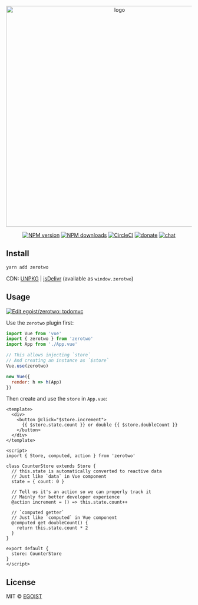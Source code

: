 <p align="center">
<img src="https://user-images.githubusercontent.com/8784712/36010988-48ee5e8e-0d8f-11e8-96bf-08e799d94734.png" alt="logo" width="600">
</p>

<p align="center"><a href="https://npmjs.com/package/zerotwo"><img src="https://img.shields.io/npm/v/zerotwo.svg?style=flat" alt="NPM version"></a> <a href="https://npmjs.com/package/zerotwo"><img src="https://img.shields.io/npm/dm/zerotwo.svg?style=flat" alt="NPM downloads"></a> <a href="https://circleci.com/gh/egoist/zerotwo/tree/master"><img src="https://circleci.com/gh/egoist/zerotwo/tree/master.svg?style=shield" alt="CircleCI"></a>  <a href="https://github.com/egoist/donate"><img src="https://img.shields.io/badge/$-donate-ff69b4.svg?maxAge=2592000&amp;style=flat" alt="donate"></a> <a href="https://chat.egoist.moe"><img src="https://img.shields.io/badge/chat-on%20discord-7289DA.svg?style=flat" alt="chat"></a></p>

## Install

```bash
yarn add zerotwo
```

CDN: [UNPKG](https://unpkg.com/zerotwo/) | [jsDelivr](https://cdn.jsdelivr.net/npm/zerotwo/) (available as `window.zerotwo`)

## Usage

[![Edit egoist/zerotwo: todomvc](https://codesandbox.io/static/img/play-codesandbox.svg)](https://codesandbox.io/s/github/egoist/zerotwo/tree/master/examples/todomvc)

Use the `zerotwo` plugin first:

```js
import Vue from 'vue'
import { zerotwo } from 'zerotwo'
import App from './App.vue'

// This allows injecting `store` 
// And creating an instance as `$store`
Vue.use(zerotwo)

new Vue({
  render: h => h(App)
})
```

Then create and use the `store` in `App.vue`:

```vue
<template>
  <div>
    <button @click="$store.increment">
      {{ $store.state.count }} or double {{ $store.doubleCount }}
    </button>
  </div>
</template>

<script>
import { Store, computed, action } from 'zerotwo'

class CounterStore extends Store {
  // this.state is automatically converted to reactive data
  // Just like `data` in Vue component
  state = { count: 0 }

  // Tell us it's an action so we can properly track it
  // Mainly for better developer experience
  @action increment = () => this.state.count++

  // `computed getter`
  // Just like `computed` in Vue component
  @computed get doubleCount() {
    return this.state.count * 2
  }
}

export default {
  store: CounterStore
}
</script>
```

## License

MIT &copy; [EGOIST](https://github.com/egoist)
